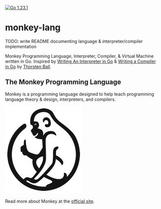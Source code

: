 [![Go 1.23.1](https://img.shields.io/badge/go-1.23.1-9cf.svg)](https://golang.org/dl/)

# monkey-lang

TODO: write README documenting language & interpreter/compiler implementation

Monkey Programming Language, Interpreter, Compiler, & Virtual Machine written in Go. Inspired by [Writing An Interpreter in Go](https://interpreterbook.com/) & [Writing a Compiler in Go](https://compilerbook.com/) by [Thorsten Ball](https://thorstenball.com/).

## The Monkey Programming Language

Monkey is a programming language designed to help teach programming language theory & design, interpreters, and compilers.

![Monkey Logo](./docs/assets/monkey-lang.png)

Read more about Monkey at the [official site](https://monkeylang.org/).
